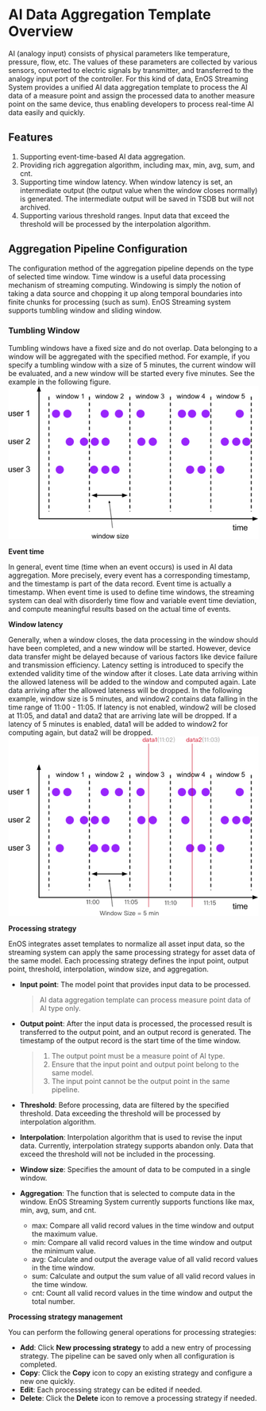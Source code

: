 # AI Data Aggregation Template Overview
AI (analogy input) consists of physical parameters like temperature, pressure, flow, etc. The values of these parameters are collected by various sensors, converted to electric signals by transmitter, and transferred to the analogy input port of the controller. For this kind of data, EnOS Streaming System provides a unified AI data aggregation template to process the AI data of a measure point and assign the processed data to another measure point on the same device, thus enabling developers to process real-time AI data easily and quickly.  

## Features
1. Supporting event-time-based AI data aggregation.
2. Providing rich aggregation algorithm, including  max, min, avg, sum, and cnt.
3. Supporting time window latency. When window latency is set, an intermediate output (the output value when the window closes normally) is generated. The intermediate output will be saved in TSDB but will not archived.
4. Supporting various threshold ranges. Input data that exceed the threshold will be processed by the interpolation algorithm. 

## Aggregation Pipeline Configuration
The configuration method of the aggregation pipeline depends on the type of selected time window. Time window is a useful data processing mechanism of streaming computing. Windowing is simply the notion of taking a data source and chopping it up along temporal boundaries into finite chunks for processing (such as sum). EnOS Streaming system supports tumbling window and sliding window.

### Tumbling Window
Tumbling windows have a fixed size and do not overlap. Data belonging to a window will be aggregated with the specified method. For example, if you specify a tumbling window with a size of 5 minutes, the current window will be evaluated, and a new window will be started every five minutes. See the example in the following figure. 
![](media/window_type.png)

**Event time**

In general, event time (time when an event occurs) is used in AI data aggregation. More precisely, every event has a corresponding timestamp, and the timestamp is part of the data record. Event time is actually a timestamp. When event time is used to define time windows, the streaming system can deal with disorderly time flow and variable event time deviation, and compute meaningful results based on the actual time of events.

**Window latency**

Generally, when a window closes, the data processing in the window should have been completed, and a new window will be started. However, device data transfer might be delayed because of various factors like device failure and transmission efficiency. Latency setting is introduced to specify the extended validity time of the window after it closes. Late data arriving within the allowed lateness will be added to the window and computed again. Late data arriving after the allowed lateness will be dropped. In the following example, window size is 5 minutes, and window2 contains data falling in the time range of 11:00 - 11:05. If latency is not enabled, window2 will be closed at 11:05, and data1 and data2 that are arriving late will be dropped. If a latency of 5 minutes is enabled, data1 will be added to window2 for computing again, but data2 will be dropped. 
![](media/latency_setting.png)

**Processing strategy**

EnOS integrates asset templates to normalize all asset input data, so the streaming system can apply the same processing strategy for asset data of the same model. Each processing strategy defines the input point, output point, threshold, interpolation, window size, and aggregation. 

 + **Input point**: The model point that provides input data to be processed.

   > AI data aggregation template can process measure point data of AI type only.

 + **Output point**: After the input data is processed, the processed result is transferred to the output point, and an output record is generated. The timestamp of the output record is the start time of the time window.

   > 1. The output point must be a measure point of AI type.
   > 2. Ensure that the input point and output point belong to the same model.
   > 3. The input point cannot be the output point in the same pipeline.  

 + **Threshold**: Before processing, data are filtered by the specified threshold. Data exceeding the threshold will be processed by interpolation algorithm. 

 + **Interpolation**: Interpolation algorithm that is used to revise the input data. Currently, interpolation strategy supports abandon only. Data that exceed the threshold will not be included in the processing. 

 + **Window size**: Specifies the amount of data to be computed in a single window. 

 + **Aggregation**: The function that is selected to compute data in the window. EnOS Streaming System currently supports functions like max, min, avg, sum, and cnt. 

   -  max: Compare all valid record values in the time window and output the maximum value.
   -  min: Compare all valid record values in the time window and output the minimum value.
   -  avg: Calculate and output the average value of all valid record values in the time window.
   -  sum: Calculate and output the sum value of all valid record values in the time window.
   -  cnt: Count all valid record values in the time window and output the total number. 

**Processing strategy management**

You can perform the following general operations for processing strategies:

- **Add**: Click **New processing strategy** to add a new entry of processing strategy. The pipeline can be saved only when all configuration is completed.
- **Copy**: Click the **Copy** icon to copy an existing strategy and configure a new one quickly.
- **Edit**: Each processing strategy can be edited if needed.
- **Delete**: Click the **Delete** icon to remove a processing strategy if needed.
